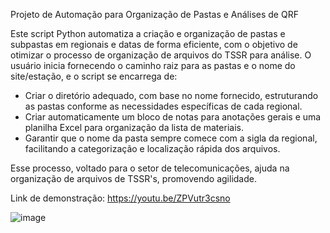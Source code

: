 Projeto de Automação para Organização de Pastas e Análises de QRF

Este script Python automatiza a criação e organização de pastas e subpastas em regionais e datas de forma eficiente, com o objetivo de otimizar o processo de organização de arquivos do TSSR para análise. O usuário inicia fornecendo o caminho raiz para as pastas e o nome do site/estação, e o script se encarrega de:

- Criar o diretório adequado, com base no nome fornecido, estruturando as pastas conforme as necessidades específicas de cada regional.
- Criar automaticamente um bloco de notas para anotações gerais e uma planilha Excel para organização da lista de materiais.
- Garantir que o nome da pasta sempre comece com a sigla da regional, facilitando a categorização e localização rápida dos arquivos.

Esse processo, voltado para o setor de telecomunicações, ajuda na organização de arquivos de TSSR's, promovendo agilidade.

Link de demonstração: https://youtu.be/ZPVutr3csno

![image](https://github.com/user-attachments/assets/eb33c03d-9b78-42a7-bf18-089701cb481f)
